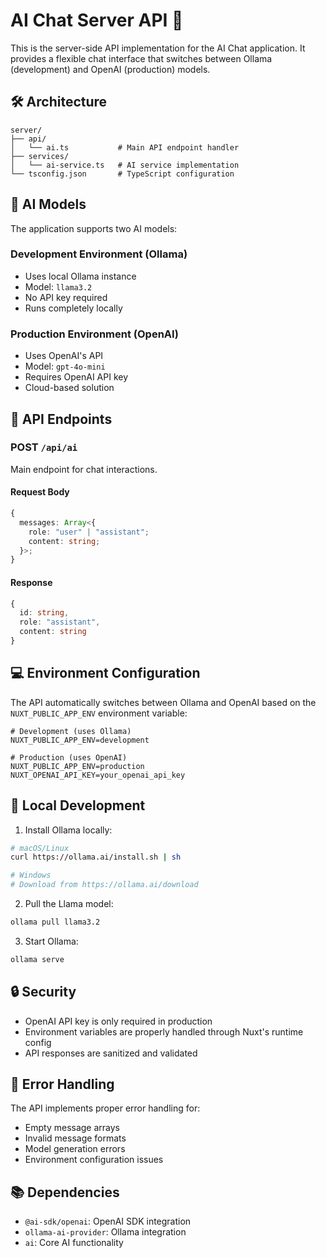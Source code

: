 # AI Chat Server API 🚀

This is the server-side API implementation for the AI Chat application. It provides a flexible chat interface that switches between Ollama (development) and OpenAI (production) models.

## 🛠️ Architecture

```
server/
├── api/
│   └── ai.ts           # Main API endpoint handler
├── services/
│   └── ai-service.ts   # AI service implementation
└── tsconfig.json       # TypeScript configuration
```

## 🤖 AI Models

The application supports two AI models:

### Development Environment (Ollama)

- Uses local Ollama instance
- Model: `llama3.2`
- No API key required
- Runs completely locally

### Production Environment (OpenAI)

- Uses OpenAI's API
- Model: `gpt-4o-mini`
- Requires OpenAI API key
- Cloud-based solution

## 🔌 API Endpoints

### POST `/api/ai`

Main endpoint for chat interactions.

#### Request Body

```typescript
{
  messages: Array<{
    role: "user" | "assistant";
    content: string;
  }>;
}
```

#### Response

```typescript
{
  id: string,
  role: "assistant",
  content: string
}
```

## 💻 Environment Configuration

The API automatically switches between Ollama and OpenAI based on the `NUXT_PUBLIC_APP_ENV` environment variable:

```env
# Development (uses Ollama)
NUXT_PUBLIC_APP_ENV=development

# Production (uses OpenAI)
NUXT_PUBLIC_APP_ENV=production
NUXT_OPENAI_API_KEY=your_openai_api_key
```

## 🚀 Local Development

1. Install Ollama locally:

```bash
# macOS/Linux
curl https://ollama.ai/install.sh | sh

# Windows
# Download from https://ollama.ai/download
```

2. Pull the Llama model:

```bash
ollama pull llama3.2
```

3. Start Ollama:

```bash
ollama serve
```

## 🔒 Security

- OpenAI API key is only required in production
- Environment variables are properly handled through Nuxt's runtime config
- API responses are sanitized and validated

## 🔄 Error Handling

The API implements proper error handling for:

- Empty message arrays
- Invalid message formats
- Model generation errors
- Environment configuration issues

## 📚 Dependencies

- `@ai-sdk/openai`: OpenAI SDK integration
- `ollama-ai-provider`: Ollama integration
- `ai`: Core AI functionality
